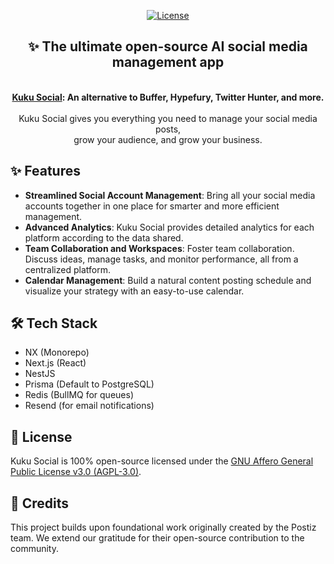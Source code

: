 <p align="center">
<a href="https://opensource.org/license/agpl-v3">
  <img src="https://img.shields.io/badge/License-AGPL%203.0-blue.svg" alt="License">
</a>
</p>
<div align="center">
  <strong>
    <h2>✨ The ultimate open-source AI social media management app</h2><br />
    <a href="https://kukusocial.com">Kuku Social</a>: An alternative to Buffer, Hypefury, Twitter Hunter, and more.<br /><br />
  </strong>
  Kuku Social gives you everything you need to manage your social media posts,<br />grow your audience, and grow your business.
</div>

## ✨ Features
- **Streamlined Social Account Management**: Bring all your social media accounts together in one place for smarter and more efficient management.  
- **Advanced Analytics**: Kuku Social provides detailed analytics for each platform according to the data shared.  
- **Team Collaboration and Workspaces**: Foster team collaboration. Discuss ideas, manage tasks, and monitor performance, all from a centralized platform.  
- **Calendar Management**: Build a natural content posting schedule and visualize your strategy with an easy-to-use calendar.  

## 🛠️ Tech Stack
- NX (Monorepo)  
- Next.js (React)  
- NestJS  
- Prisma (Default to PostgreSQL)  
- Redis (BullMQ for queues)  
- Resend (for email notifications)  

## 📄 License
Kuku Social is 100% open-source licensed under the [GNU Affero General Public License v3.0 (AGPL-3.0)](LICENSE).

## 🙏 Credits
This project builds upon foundational work originally created by the Postiz team. We extend our gratitude for their open-source contribution to the community.
